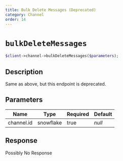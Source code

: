 ```yaml
---
title: Bulk Delete Messages (Deprecated)
category: Channel
order: 14
---
```


# `bulkDeleteMessages`

```php
$client->channel->bulkDeleteMessages($parameters);
```

## Description

Same as above, but this endpoint is deprecated.

## Parameters


Name | Type | Required | Default
--- | --- | --- | ---
channel.id | snowflake | true | *null*

## Response

Possibly No Response

